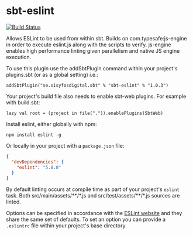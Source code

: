 sbt-eslint
==========

[![Build Status](https://api.travis-ci.org/mebur/sbt-eslint.png?branch=master)](https://travis-ci.org/mebur/sbt-eslint)

Allows ESLint to be used from within sbt. Builds on com.typesafe:js-engine in order to execute eslint.js
along with the scripts to verify. js-engine enables high performance linting given parallelism and native
JS engine execution.

To use this plugin use the addSbtPlugin command within your project's plugins.sbt (or as a global setting) i.e.:

    addSbtPlugin("se.sisyfosdigital.sbt" % "sbt-eslint" % "1.0.3")

Your project's build file also needs to enable sbt-web plugins. For example with build.sbt:

    lazy val root = (project in file(".")).enablePlugins(SbtWeb)
    
Install eslint, either globally with npm:

```shell
npm install eslint -g
```

Or locally in your project with a `package.json` file:

```json
{
  "devDependencies": {
    "eslint": "5.8.0"
  }
}
```

By default linting occurs at compile time as part of your project's `eslint` task. Both src/main/assets/\*\*/\*.js and
src/test/assets/\*\*/\*.js sources are linted.

Options can be specified in accordance with the
[ESLint website](http://eslint.org/) and they share the same set of defaults. To set an option you can
provide a `.eslintrc` file within your project's base directory.
